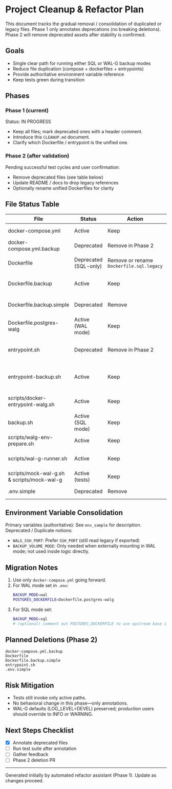# Project Cleanup & Refactor Plan

This document tracks the gradual removal / consolidation of duplicated or legacy files. Phase 1 only annotates deprecations (no breaking deletions). Phase 2 will remove deprecated assets after stability is confirmed.

## Goals
- Single clear path for running either SQL or WAL-G backup modes
- Reduce file duplication (compose + dockerfiles + entrypoints)
- Provide authoritative environment variable reference
- Keep tests green during transition

## Phases

### Phase 1 (current)
Status: IN PROGRESS
- Keep all files; mark deprecated ones with a header comment.
- Introduce this `CLEANUP.md` document.
- Clarify which Dockerfile / entrypoint is the unified one.

### Phase 2 (after validation)
Pending successful test cycles and user confirmation:
- Remove deprecated files (see table below)
- Update README / docs to drop legacy references
- Optionally rename unified Dockerfiles for clarity

## File Status Table
| File | Status | Action | Notes |
|------|--------|--------|-------|
| docker-compose.yml | Active | Keep | Primary compose file |
| docker-compose.yml.backup | Deprecated | Remove in Phase 2 | Duplicate of main with trivial diffs |
| Dockerfile | Deprecated (SQL-only) | Remove or rename `Dockerfile.sql.legacy` | Replaced by multi-mode `Dockerfile.backup` |
| Dockerfile.backup | Active | Keep | Unified backup image (SQL + WAL cron logic) |
| Dockerfile.backup.simple | Deprecated | Remove | Early experimental Ubuntu variant |
| Dockerfile.postgres-walg | Active (WAL mode) | Keep | Builds postgres with wal-g + pgvector |
| entrypoint.sh | Deprecated | Remove in Phase 2 | Simpler cron-only; superseded by `entrypoint-backup.sh` |
| entrypoint-backup.sh | Active | Keep | Handles mode switch SQL/WAL for backup container |
| scripts/docker-entrypoint-walg.sh | Active | Keep | Postgres-side WAL archiving support |
| backup.sh | Active (SQL mode) | Keep | Full dump + rclone + age |
| scripts/walg-env-prepare.sh | Active | Keep | Prepares SSH + env for wal-g |
| scripts/wal-g-runner.sh | Active | Keep | Base backup / clean orchestration |
| scripts/mock-wal-g.sh & scripts/mock-wal-g | Active (tests) | Keep | Offline test support |
| .env.simple | Deprecated | Remove | Minimal legacy variant |

## Environment Variable Consolidation
Primary variables (authoritative): See `env_sample` for description.
Deprecated / Duplicate notions:
- `WALG_SSH_PORT`: Prefer `SSH_PORT` (still read legacy if exported)
- `BACKUP_VOLUME_MODE`: Only needed when externally mounting in WAL mode; not used inside logic directly.

## Migration Notes
1. Use only `docker-compose.yml` going forward.
2. For WAL mode set in `.env`:
   ```bash
   BACKUP_MODE=wal
   POSTGRES_DOCKERFILE=Dockerfile.postgres-walg
   ```
3. For SQL mode set:
   ```bash
   BACKUP_MODE=sql
   # (optional) comment out POSTGRES_DOCKERFILE to use upstream base image
   ```

## Planned Deletions (Phase 2)
```
docker-compose.yml.backup
Dockerfile
Dockerfile.backup.simple
entrypoint.sh
.env.simple
```

## Risk Mitigation
- Tests still invoke only active paths.
- No behavioral change in this phase—only annotations.
- WAL-G defaults (LOG_LEVEL=DEVEL) preserved; production users should override to INFO or WARNING.

## Next Steps Checklist
- [x] Annotate deprecated files
- [ ] Run test suite after annotation
- [ ] Gather feedback
- [ ] Phase 2 deletion PR

---
Generated initially by automated refactor assistant (Phase 1). Update as changes proceed.
